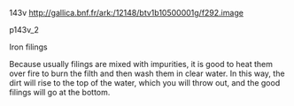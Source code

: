 143v
http://gallica.bnf.fr/ark:/12148/btv1b10500001g/f292.image

p143v_2

Iron filings

Because usually filings are mixed with impurities, it is good to heat them over fire to burn the filth and then wash them in clear water. In this way, the dirt will rise to the top of the water, which you will throw out, and the good filings will go at the bottom.
